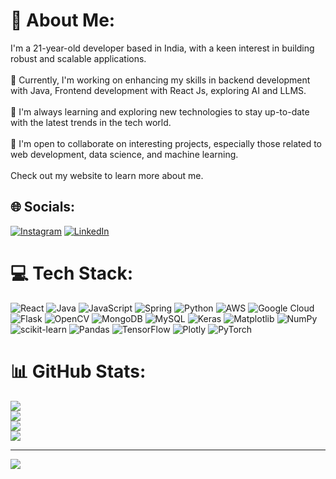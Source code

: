 # 💫 About Me:
I'm a 21-year-old developer based in India, with a keen interest in building robust and scalable applications.<br><br>🔭 Currently, I'm working on enhancing my skills in backend development with Java, Frontend development with React Js, exploring AI and LLMS.<br><br>🌱 I'm always learning and exploring new technologies to stay up-to-date with the latest trends in the tech world.<br><br>👯 I'm open to collaborate on interesting projects, especially those related to web development, data science, and machine learning.<br><br>Check out my website to learn more about me.


## 🌐 Socials:
[![Instagram](https://img.shields.io/badge/Instagram-%23E4405F.svg?logo=Instagram&logoColor=white)](https://instagram.com/mahesh__nallada) [![LinkedIn](https://img.shields.io/badge/LinkedIn-%230077B5.svg?logo=linkedin&logoColor=white)](https://linkedin.com/in/umamaheswararaonallada) 

# 💻 Tech Stack:
![React](https://img.shields.io/badge/react-%2320232a.svg?style=plastic&logo=react&logoColor=%2361DAFB) ![Java](https://img.shields.io/badge/java-%23ED8B00.svg?style=plastic&logo=openjdk&logoColor=white) ![JavaScript](https://img.shields.io/badge/javascript-%23323330.svg?style=plastic&logo=javascript&logoColor=%23F7DF1E) ![Spring](https://img.shields.io/badge/spring-%236DB33F.svg?style=plastic&logo=spring&logoColor=white) ![Python](https://img.shields.io/badge/python-3670A0?style=plastic&logo=python&logoColor=ffdd54) ![AWS](https://img.shields.io/badge/AWS-%23FF9900.svg?style=plastic&logo=amazon-aws&logoColor=white) ![Google Cloud](https://img.shields.io/badge/GoogleCloud-%234285F4.svg?style=plastic&logo=google-cloud&logoColor=white) ![Flask](https://img.shields.io/badge/flask-%23000.svg?style=plastic&logo=flask&logoColor=white) ![OpenCV](https://img.shields.io/badge/opencv-%23white.svg?style=plastic&logo=opencv&logoColor=white) ![MongoDB](https://img.shields.io/badge/MongoDB-%234ea94b.svg?style=plastic&logo=mongodb&logoColor=white) ![MySQL](https://img.shields.io/badge/mysql-%2300000f.svg?style=plastic&logo=mysql&logoColor=white) ![Keras](https://img.shields.io/badge/Keras-%23D00000.svg?style=plastic&logo=Keras&logoColor=white) ![Matplotlib](https://img.shields.io/badge/Matplotlib-%23ffffff.svg?style=plastic&logo=Matplotlib&logoColor=black) ![NumPy](https://img.shields.io/badge/numpy-%23013243.svg?style=plastic&logo=numpy&logoColor=white) ![scikit-learn](https://img.shields.io/badge/scikit--learn-%23F7931E.svg?style=plastic&logo=scikit-learn&logoColor=white) ![Pandas](https://img.shields.io/badge/pandas-%23150458.svg?style=plastic&logo=pandas&logoColor=white) ![TensorFlow](https://img.shields.io/badge/TensorFlow-%23FF6F00.svg?style=plastic&logo=TensorFlow&logoColor=white) ![Plotly](https://img.shields.io/badge/Plotly-%233F4F75.svg?style=plastic&logo=plotly&logoColor=white) ![PyTorch](https://img.shields.io/badge/PyTorch-%23EE4C2C.svg?style=plastic&logo=PyTorch&logoColor=white)

# 📊 GitHub Stats:
![]("https://github-readme-stats.vercel.app/api/top-langs?username=MAHESH7122002&show_icons=true&locale=en&layout=compact") <br/>
![](https://github-readme-streak-stats.herokuapp.com/?user=MAHESH7122002&theme=dark&hide_border=false)<br/>
![](https://github-readme-stats.vercel.app/api?username=MAHESH7122002&theme=dark&hide_border=false&include_all_commits=true&count_private=false)<br/>
![](https://github-readme-stats.vercel.app/api/top-langs/?username=MAHESH7122002&theme=dark&hide_border=false&include_all_commits=true&count_private=false&layout=compact)

---
[![](https://visitcount.itsvg.in/api?id=MAHESH7122002&icon=5&color=0)](https://visitcount.itsvg.in)

<!-- Proudly created with GPRM ( https://gprm.itsvg.in ) -->
